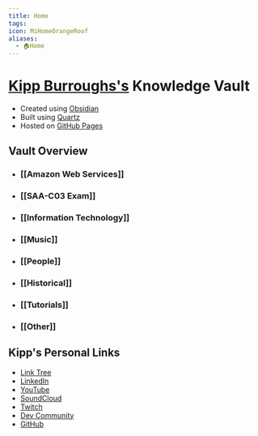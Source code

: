 ```yaml
---
title: Home
tags: 
icon: MiHomeOrangeRoof
aliases:
  - 🏠Home
---
```

# [Kipp Burroughs's](https://KippBurroughs.com) Knowledge Vault
- Created using [Obsidian](https://obsidian.md/)
- Built using [Quartz](https://quartz.jzhao.xyz/)
- Hosted on [GitHub Pages](https://pages.github.com/)

## Vault Overview
- ### [[Amazon Web Services]] 
- ### [[SAA-C03 Exam]]
- ### [[Information Technology]]
- ### [[Music]]
- ### [[People]]
- ### [[Historical]]
- ### [[Tutorials]]
- ### [[Other]]

## Kipp's Personal Links
- [Link Tree](https://linktr.ee/Kipp_it_100)
- [LinkedIn](https://www.linkedin.com/in/kipp-burroughs/)
- [YouTube](https://youtube.com/@Kipp_it_100)
- [SoundCloud](https://soundcloud.com/kipp-it-100)
- [Twitch](https://www.twitch.tv/kipp_it_100)
- [Dev Community](https://dev.to/kipp_it_100)
- [GitHub](https://github.com/Vars-Ulrich)